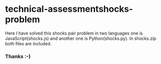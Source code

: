 # technical-assessmentshocks-problem
Here I have solved this shocks pair problem in two languages one is JavaScript(shocks.js) and another one is Python(shocks.py).
In shocks.zip both files are included.

### Thanks :-)
